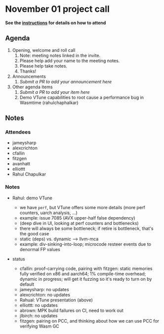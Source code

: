 # November 01 project call

**See the [instructions](../README.md) for details on how to attend**

## Agenda
1. Opening, welcome and roll call
    1. Note: meeting notes linked in the invite.
    1. Please help add your name to the meeting notes.
    1. Please help take notes.
    1. Thanks!
1. Announcements
    1. _Submit a PR to add your announcement here_
1. Other agenda items
    1. _Submit a PR to add your item here_
    2. Demo VTune capabilities to root cause a performance bug in Wasmtime (rahulchaphalkar)

## Notes

### Attendees

- jameysharp
- alexcrichton
- cfallin
- fitzgen
- avanhatt
- elliottt
- Rahul Chapulkar

### Notes

- Rahul: demo VTune
  - we have `perf`, but VTune offers some more details (more perf counters,
    uarch analysis, ...)
  - example: issue 7085 (AVX upper-half false dependency)
  - (deep dive in UI, looking at perf counters and bottlenecks)
  - there will always be some bottleneck; if retire is bottleneck, that's the
    good case
  - static (deps) vs. dynamic --> llvm-mca
  - example: div-sinking-into-loop; microcode resteer events due to denormal FP
    values


- status
  - cfallin: proof-carrying code, pairing with fitzgen: static memories fully
    verified on x86 and aarch64; 1% compile-time overhead; dynamic in progress;
    will get it fuzzing so it's ready to turn on by default
  - jameysharp: no updates
  - alexcrichton: no updates
  - Rahual: VTune presentation (above)
  - elliottt: no updates
  - abrown: MPK build failures on CI, need to work out
  - jlbirch: no updates
  - fitzgen: pairing on PCC, and thinking about how we can use PCC for
    verifying Wasm GC
